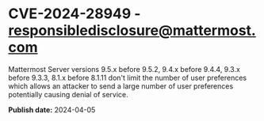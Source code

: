 # CVE-2024-28949 - responsibledisclosure@mattermost.com

Mattermost Server versions 9.5.x before 9.5.2, 9.4.x before 9.4.4, 9.3.x before 9.3.3, 8.1.x before 8.1.11 don't limit the number of user preferences which allows an attacker to send a large number of user preferences potentially causing denial of service.



**Publish date:** 2024-04-05
